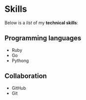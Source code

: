 # Skills

Below is a _list_ of my **technical skills**:

## Programming languages
- Ruby
- Go
- Pythong

## Collaboration
- GitHub
- Git

